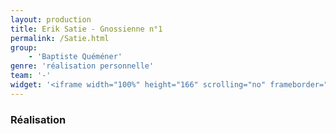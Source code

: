 ```yaml
---
layout: production
title: Erik Satie - Gnossienne n°1
permalink: /Satie.html
group:
    - 'Baptiste Quéméner'
genre: 'réalisation personnelle'
team: '-'
widget: '<iframe width="100%" height="166" scrolling="no" frameborder="no" src="https://w.soundcloud.com/player/?url=http%3A%2F%2Fapi.soundcloud.com%2Ftracks%2F85022929&amp;color=ff6600&amp;auto_play=false&amp;show_artwork=false"></iframe>'
---
```


### Réalisation
